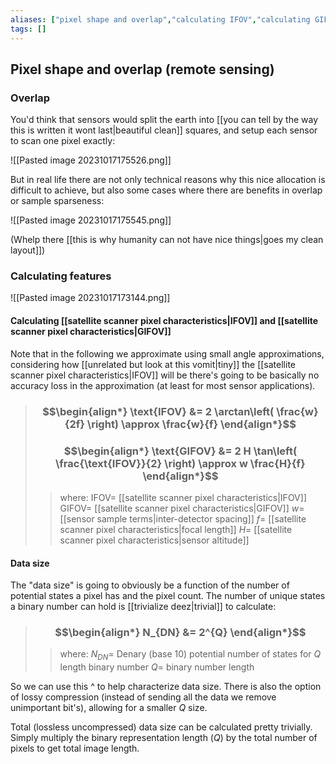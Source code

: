 ```yaml
---
aliases: ["pixel shape and overlap","calculating IFOV","calculating GIFOV","pixel data size"]
tags: []
---
```


## Pixel shape and overlap (remote sensing)

### Overlap

You'd think that sensors would split the earth into [[you can tell by the way this is written it wont last|beautiful clean]] squares, and setup each sensor to scan one pixel exactly:

![[Pasted image 20231017175526.png]]

But in real life there are not only technical reasons why this nice allocation is difficult to achieve, but also some cases where there are benefits in overlap or sample sparseness:

![[Pasted image 20231017175545.png]]

(Whelp there [[this is why humanity can not have nice things|goes my clean layout]])

### Calculating features

![[Pasted image 20231017173144.png]]

#### Calculating [[satellite scanner pixel characteristics|IFOV]] and [[satellite scanner pixel characteristics|GIFOV]]

Note that in the following we approximate using small angle approximations, considering how [[unrelated but look at this vomit|tiny]] the [[satellite scanner pixel characteristics|IFOV]] will be there's going to be basically no accuracy loss in the approximation (at least for most sensor applications).

> ### $$\begin{align*} \text{IFOV}  &=  2 \arctan\left( \frac{w}{2f} \right)  \approx \frac{w}{f} \end{align*}$$
> ### $$\begin{align*} \text{GIFOV}  &=  2 H \tan\left( \frac{\text{IFOV}}{2} \right)  \approx w \frac{H}{f} \end{align*}$$
>> where:
>> $\text{IFOV}=$ [[satellite scanner pixel characteristics|IFOV]]
>> $\text{GIFOV}=$ [[satellite scanner pixel characteristics|GIFOV]]
>> $w=$ [[sensor sample terms|inter-detector spacing]]
>> $f=$ [[satellite scanner pixel characteristics|focal length]]
>> $H=$ [[satellite scanner pixel characteristics|sensor altitude]]

#### Data size

The "data size" is going to obviously be a function of the number of potential states a pixel has and the pixel count. The number of unique states a binary number can hold is [[trivialize deez|trivial]] to calculate:

> ### $$\begin{align*} N_{DN}  &= 2^{Q}  \end{align*}$$
>> where:
>> $N_{DN}=$ Denary (base 10) potential number of states for $Q$ length binary number
>> $Q=$ binary number length

So we can use this ^ to help characterize data size. There is also the option of lossy compression (instead of sending all the data we remove unimportant bit's), allowing for a smaller $Q$ size.

Total (lossless uncompressed) data size can be calculated pretty trivially. Simply multiply the binary representation length ($Q$) by the total number of pixels to get total image length.
